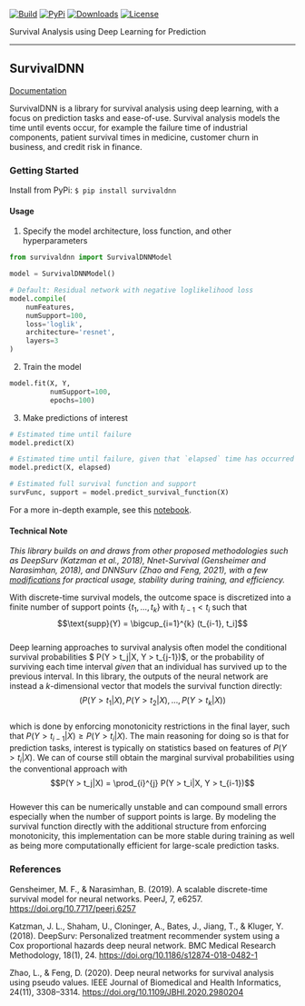[![Build](https://img.shields.io/github/actions/workflow/status/adamvvu/survivaldnn/survivaldnn_tests.yml?style=for-the-badge)](https://github.com/adamvvu/survivaldnn/actions/workflows/survivaldnn_tests.yml)
[![PyPi](https://img.shields.io/pypi/v/survivaldnn?style=for-the-badge)](https://pypi.org/project/survivaldnn/)
[![Downloads](https://img.shields.io/pypi/dm/survivaldnn?style=for-the-badge)](https://pypi.org/project/survivaldnn/)
[![License](https://img.shields.io/badge/license-MIT-green?style=for-the-badge)](https://github.com/adamvvu/survivaldnn/blob/master/LICENSE)

Survival Analysis using Deep Learning for Prediction

------------------------------------------------------------------------

## **SurvivalDNN**

[Documentation](https://adamvvu.github.io/survivaldnn/docs/)

SurvivalDNN is a library for survival analysis using deep learning, with a focus on prediction tasks and ease-of-use. Survival analysis models the time until events occur, for example the failure time of industrial components, patient survival times in medicine, customer churn in business, and credit risk in finance. 

### Getting Started

Install from PyPi:
`$ pip install survivaldnn`

#### Usage

1. Specify the model architecture, loss function, and other hyperparameters
```python
from survivaldnn import SurvivalDNNModel

model = SurvivalDNNModel()

# Default: Residual network with negative loglikelihood loss
model.compile(
    numFeatures,
    numSupport=100,
    loss='loglik',
    architecture='resnet',
    layers=3
)
```
2. Train the model
```python
model.fit(X, Y,
          numSupport=100,
          epochs=100)
```
3. Make predictions of interest
```python
# Estimated time until failure
model.predict(X)

# Estimated time until failure, given that `elapsed` time has occurred
model.predict(X, elapsed)

# Estimated full survival function and support
survFunc, support = model.predict_survival_function(X)
```
For a more in-depth example, see this [notebook](https://adamvvu.github.io/survivaldnn/examples/Example.html).

#### Technical Note

*This library builds on and draws from other proposed methodologies such as DeepSurv (Katzman et al., 2018), Nnet-Survival (Gensheimer and Narasimhan, 2018), and DNNSurv (Zhao and Feng, 2021), with a few [modifications](#technical-note) for practical usage, stability during training, and efficiency.*

With discrete-time survival models, the outcome space is discretized into a finite number of support points $\{t_1,\dots, t_k\}$ with $t_{i-1} < t_{i}$ such that\
$$\text{supp}(Y) = \bigcup_{i=1}^{k} (t_{i-1}, t_i]$$\
Deep learning approaches to survival analysis often model the conditional survival probabilities $ P(Y > t_j|X, Y > t_{j-1})$, or the probability of surviving each time interval *given* that an individual has survived up to the previous interval. In this library, the outputs of the neural network are instead a $k$-dimensional vector that models the survival function directly:\
$$\Big( P(Y > t_1|X), P(Y > t_2|X), \dots, P(Y > t_k|X) \Big)$$\
which is done by enforcing monotonicity restrictions in the final layer, such that $P(Y > t_{i-1}|X) \geq P(Y > t_i|X)$. The main reasoning for doing so is that for prediction tasks, interest is typically on statistics based on features of $P(Y > t_i|X)$. We can of course still obtain the marginal survival probabilities using the conventional approach with\
$$P(Y > t_j|X) = \prod_{i}^{j} P(Y > t_i|X, Y > t_{i-1})$$\
However this can be numerically unstable and can compound small errors especially when the number of support points is large. By modeling the survival function directly with the additional structure from enforcing monotonicity, this implementation can be more stable during training as well as being more computationally efficient for large-scale prediction tasks.

### References

Gensheimer, M. F., & Narasimhan, B. (2019). A scalable discrete-time survival model for neural networks. PeerJ, 7, e6257. https://doi.org/10.7717/peerj.6257

Katzman, J. L., Shaham, U., Cloninger, A., Bates, J., Jiang, T., & Kluger, Y. (2018). DeepSurv: Personalized treatment recommender system using a Cox proportional hazards deep neural network. BMC Medical Research Methodology, 18(1), 24. https://doi.org/10.1186/s12874-018-0482-1

Zhao, L., & Feng, D. (2020). Deep neural networks for survival analysis using pseudo values. IEEE Journal of Biomedical and Health Informatics, 24(11), 3308–3314. https://doi.org/10.1109/JBHI.2020.2980204
